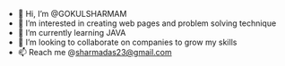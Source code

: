 - 👋 Hi, I’m @GOKULSHARMAM
- 👀 I’m interested in creating web pages and problem solving technique
- 🌱 I’m currently learning JAVA
- 💞️ I’m looking to collaborate on companies to grow my skills
- 📫 Reach me @sharmadas23@gmail.com 

<!---
GOKULSHARMAM/GOKULSHARMAM is a ✨ special ✨ repository because its `README.md` (this file) appears on your GitHub profile.
You can click the Preview link to take a look at your changes.
--->
